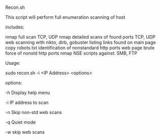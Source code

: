 Recon.sh 

This script will perform full enumeration scanning of host

includes:

nmap full scan TCP, UDP
nmap detailed scans of found ports TCP, UDP
web scanning with nikto, dirb, gobuster
listing links found on main page
copy robots.txt
identification of nonstandard http ports 
web page brute force of nonstd http ports
nmap NSE scripts against: SMB, FTP 

Usage:

sudo recon.sh -i \<IP Address\> \<options\>

options:

-h Display help menu

-i <IP address> IP address to scan
  
-n Skip non-std web scans

-q Quiet mode

-w skip web scans
  
 
